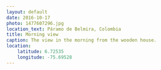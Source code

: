```yaml
---
layout: default
date: 2016-10-17
photo: 1477607296.jpg
location_text: Páramo de Belmira, Colombia
title: Morning view
caption: The view in the morning from the wooden house.
location:
    latitude: 6.72535
    longitude: -75.69528
---
```

